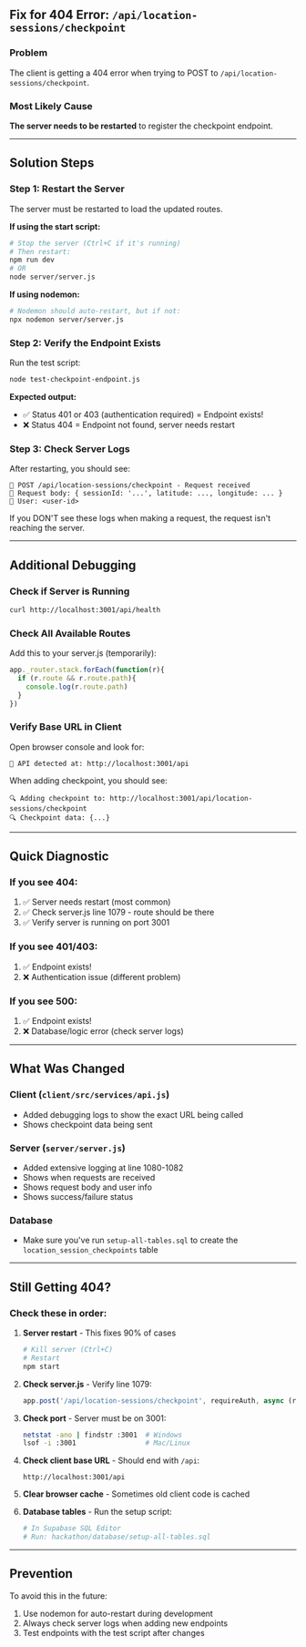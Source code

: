 ## Fix for 404 Error: `/api/location-sessions/checkpoint`

### Problem
The client is getting a 404 error when trying to POST to `/api/location-sessions/checkpoint`.

### Most Likely Cause
**The server needs to be restarted** to register the checkpoint endpoint.

---

## Solution Steps

### Step 1: Restart the Server

The server must be restarted to load the updated routes.

**If using the start script:**
```bash
# Stop the server (Ctrl+C if it's running)
# Then restart:
npm run dev
# OR
node server/server.js
```

**If using nodemon:**
```bash
# Nodemon should auto-restart, but if not:
npx nodemon server/server.js
```

### Step 2: Verify the Endpoint Exists

Run the test script:
```bash
node test-checkpoint-endpoint.js
```

**Expected output:**
- ✅ Status 401 or 403 (authentication required) = Endpoint exists!
- ❌ Status 404 = Endpoint not found, server needs restart

### Step 3: Check Server Logs

After restarting, you should see:
```
📍 POST /api/location-sessions/checkpoint - Request received
📍 Request body: { sessionId: '...', latitude: ..., longitude: ... }
📍 User: <user-id>
```

If you DON'T see these logs when making a request, the request isn't reaching the server.

---

## Additional Debugging

### Check if Server is Running
```bash
curl http://localhost:3001/api/health
```

### Check All Available Routes
Add this to your server.js (temporarily):
```javascript
app._router.stack.forEach(function(r){
  if (r.route && r.route.path){
    console.log(r.route.path)
  }
})
```

### Verify Base URL in Client
Open browser console and look for:
```
🔗 API detected at: http://localhost:3001/api
```

When adding checkpoint, you should see:
```
🔍 Adding checkpoint to: http://localhost:3001/api/location-sessions/checkpoint
🔍 Checkpoint data: {...}
```

---

## Quick Diagnostic

### If you see 404:
1. ✅ Server needs restart (most common)
2. ✅ Check server.js line 1079 - route should be there
3. ✅ Verify server is running on port 3001

### If you see 401/403:
1. ✅ Endpoint exists! 
2. ❌ Authentication issue (different problem)

### If you see 500:
1. ✅ Endpoint exists!
2. ❌ Database/logic error (check server logs)

---

## What Was Changed

### Client (`client/src/services/api.js`)
- Added debugging logs to show the exact URL being called
- Shows checkpoint data being sent

### Server (`server/server.js`)
- Added extensive logging at line 1080-1082
- Shows when requests are received
- Shows request body and user info
- Shows success/failure status

### Database
- Make sure you've run `setup-all-tables.sql` to create the `location_session_checkpoints` table

---

## Still Getting 404?

### Check these in order:

1. **Server restart** - This fixes 90% of cases
   ```bash
   # Kill server (Ctrl+C)
   # Restart
   npm start
   ```

2. **Check server.js** - Verify line 1079:
   ```javascript
   app.post('/api/location-sessions/checkpoint', requireAuth, async (req, res) => {
   ```

3. **Check port** - Server must be on 3001:
   ```bash
   netstat -ano | findstr :3001  # Windows
   lsof -i :3001                 # Mac/Linux
   ```

4. **Check client base URL** - Should end with `/api`:
   ```
   http://localhost:3001/api
   ```

5. **Clear browser cache** - Sometimes old client code is cached

6. **Database tables** - Run the setup script:
   ```bash
   # In Supabase SQL Editor
   # Run: hackathon/database/setup-all-tables.sql
   ```

---

## Prevention

To avoid this in the future:
1. Use nodemon for auto-restart during development
2. Always check server logs when adding new endpoints
3. Test endpoints with the test script after changes


